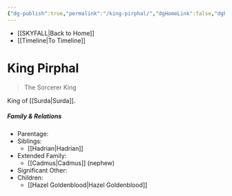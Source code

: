 ```yaml
---
{"dg-publish":true,"permalink":"/king-pirphal/","dgHomeLink":false,"dgPassFrontmatter":false}
---
```


- [[SKYFALL|Back to Home]]
- [[Timeline|To Timeline]]

# King Pirphal
> The Sorcerer King

King of [[Surda|Surda]]. 

##### Family & Relations
- Parentage:
- Siblings:
	- [[Hadrian|Hadrian]]
- Extended Family:
	- [[Cadmus|Cadmus]] (nephew)
- Significant Other:
- Children:
	- [[Hazel Goldenblood|Hazel Goldenblood]]